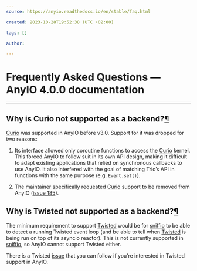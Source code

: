 ```yaml
---
source: https://anyio.readthedocs.io/en/stable/faq.html

created: 2023-10-28T19:52:38 (UTC +02:00)

tags: []

author: 

---
```


# Frequently Asked Questions — AnyIO 4.0.0 documentation
---

## Why is Curio not supported as a backend?[¶](https://anyio.readthedocs.io/en/stable/faq.html#why-is-curio-not-supported-as-a-backend "Link to this heading")

[Curio](https://github.com/dabeaz/curio) was supported in AnyIO before v3.0. Support for it was dropped for two reasons:

1. Its interface allowed only coroutine functions to access the [Curio](https://github.com/dabeaz/curio) kernel. This
   forced AnyIO to follow suit in its own API design, making it difficult to adapt existing applications that relied on
   synchronous callbacks to use AnyIO. It also interfered with the goal of matching Trio’s API in functions with the
   same purpose (e.g. `Event.set()`).

2. The maintainer specifically requested [Curio](https://github.com/dabeaz/curio) support to be removed from
   AnyIO ([issue 185](https://github.com/agronholm/anyio/issues/185)).

## Why is Twisted not supported as a backend?[¶](https://anyio.readthedocs.io/en/stable/faq.html#why-is-twisted-not-supported-as-a-backend "Link to this heading")

The minimum requirement to support [Twisted](https://twistedmatrix.com/trac/) would be
for [sniffio](https://github.com/python-trio/sniffio) to be able to detect a running Twisted event loop (and be able to
tell when [Twisted](https://twistedmatrix.com/trac/) is being run on top of its asyncio reactor). This is not currently
supported in [sniffio](https://github.com/python-trio/sniffio), so AnyIO cannot support Twisted either.

There is a Twisted [issue](https://github.com/twisted/twisted/pull/1263) that you can follow if you’re interested in
Twisted support in AnyIO.
